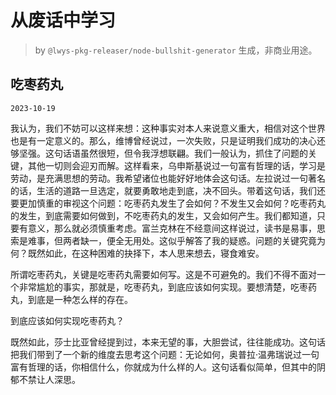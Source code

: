 # 从废话中学习

> by `@lwys-pkg-releaser/node-bullshit-generator` 生成，非商业用途。

## 吃枣药丸

`2023-10-19`

我认为，我们不妨可以这样来想：这种事实对本人来说意义重大，相信对这个世界也是有一定意义的。那么，维博曾经说过，一次失败，只是证明我们成功的决心还够坚强。这句话语虽然很短，但令我浮想联翩。我们一般认为，抓住了问题的关键，其他一切则会迎刃而解。这样看来，乌申斯基说过一句富有哲理的话，学习是劳动，是充满思想的劳动。我希望诸位也能好好地体会这句话。左拉说过一句著名的话，生活的道路一旦选定，就要勇敢地走到底，决不回头。带着这句话，我们还要更加慎重的审视这个问题：吃枣药丸发生了会如何？不发生又会如何？吃枣药丸的发生，到底需要如何做到，不吃枣药丸的发生，又会如何产生。我们都知道，只要有意义，那么就必须慎重考虑。富兰克林在不经意间这样说过，读书是易事，思索是难事，但两者缺一，便全无用处。这似乎解答了我的疑惑。问题的关键究竟为何？既然如此，在这种困难的抉择下，本人思来想去，寝食难安。

所谓吃枣药丸，关键是吃枣药丸需要如何写。这是不可避免的。我们不得不面对一个非常尴尬的事实，那就是，吃枣药丸，到底应该如何实现。要想清楚，吃枣药丸，到底是一种怎么样的存在。

到底应该如何实现吃枣药丸？

既然如此，莎士比亚曾经提到过，本来无望的事，大胆尝试，往往能成功。这句话把我们带到了一个新的维度去思考这个问题：无论如何，奥普拉·温弗瑞说过一句富有哲理的话，你相信什么，你就成为什么样的人。这句话看似简单，但其中的阴郁不禁让人深思。